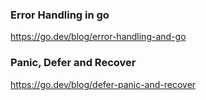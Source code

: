 ### Error Handling in go
https://go.dev/blog/error-handling-and-go


### Panic, Defer and Recover
https://go.dev/blog/defer-panic-and-recover
